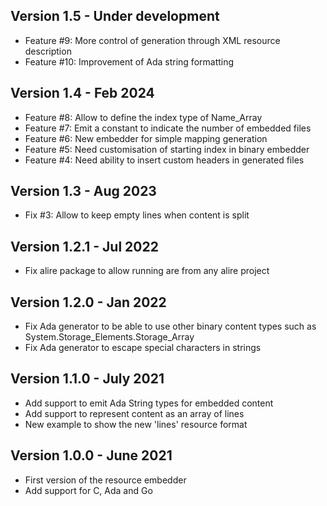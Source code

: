## Version 1.5    - Under development
- Feature #9: More control of generation through XML resource description
- Feature #10: Improvement of Ada string formatting

## Version 1.4    - Feb 2024
- Feature #8: Allow to define the index type of Name_Array
- Feature #7: Emit a constant to indicate the number of embedded files
- Feature #6: New embedder for simple mapping generation
- Feature #5: Need customisation of starting index in binary embedder
- Feature #4: Need ability to insert custom headers in generated files

## Version 1.3    - Aug 2023
- Fix #3: Allow to keep empty lines when content is split

## Version 1.2.1  - Jul 2022
- Fix alire package to allow running are from any alire project

## Version 1.2.0  - Jan 2022
- Fix Ada generator to be able to use other binary content types
  such as System.Storage_Elements.Storage_Array
- Fix Ada generator to escape special characters in strings

## Version 1.1.0  - July 2021
- Add support to emit Ada String types for embedded content
- Add support to represent content as an array of lines
- New example to show the new 'lines' resource format

## Version 1.0.0  - June 2021
- First version of the resource embedder
- Add support for C, Ada and Go
